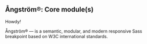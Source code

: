 ## Ångström®: Core module(s)
Howdy<i>!</i>

Ångström® — is a semantic, modular, and modern responsive Sass breakpoint based on W3C international standards.
